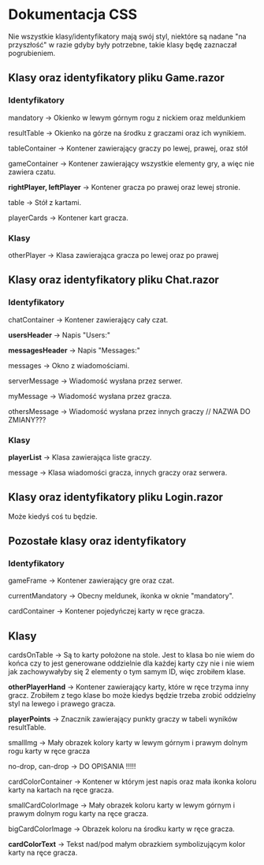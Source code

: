 # Dokumentacja CSS

Nie wszystkie klasy/identyfikatory mają swój styl, niektóre są nadane "na przyszłość" w razie gdyby były potrzebne, takie klasy będę zaznaczał pogrubieniem.

## Klasy oraz identyfikatory pliku Game.razor

### Identyfikatory
mandatory -> Okienko w lewym górnym rogu z nickiem oraz meldunkiem

resultTable -> Okienko na górze na środku z graczami oraz ich wynikiem.

tableContainer -> Kontener zawierający graczy po lewej, prawej, oraz stół

gameContainer -> Kontener zawierający wszystkie elementy gry, a więc nie zawiera czatu.

**rightPlayer, leftPlayer** -> Kontener gracza po prawej oraz lewej stronie.

table -> Stół z kartami.

playerCards -> Kontener kart gracza.
### Klasy

otherPlayer -> Klasa zawierająca gracza po lewej oraz po prawej

## Klasy oraz identyfikatory pliku Chat.razor

### Identyfikatory

chatContainer -> Kontener zawierający cały czat.

**usersHeader** -> Napis "Users:"  

**messagesHeader** -> Napis "Messages:"

messages -> Okno z wiadomościami.

serverMessage -> Wiadomość wysłana przez serwer.

myMessage -> Wiadomość wysłana przez gracza.

othersMessage -> Wiadomość wysłana przez innych graczy   // NAZWA DO ZMIANY???

### Klasy

**playerList** -> Klasa zawierająca liste graczy.

message -> Klasa wiadomości gracza, innych graczy oraz serwera.

## Klasy oraz identyfikatory pliku Login.razor

Może kiedyś coś tu będzie.


## Pozostałe klasy oraz identyfikatory

### Identyfikatory

gameFrame -> Kontener zawierający gre oraz czat.

currentMandatory -> Obecny meldunek, ikonka w oknie "mandatory".

cardContainer -> Kontener pojedyńczej karty w ręce gracza.

## Klasy

cardsOnTable -> Są to karty położone na stole. Jest to klasa bo nie wiem do końca czy to jest generowane oddzielnie dla każdej karty czy nie i nie wiem jak zachowywałyby się 2 elementy o tym samym ID, więc zrobiłem klase.

**otherPlayerHand** -> Kontener zawierający karty, które w ręce trzyma inny gracz. Zrobiłem z tego klase bo może kiedys będzie trzeba zrobić oddzielny styl na lewego i prawego gracza.

**playerPoints** -> Znacznik <Span> zawierający punkty graczy w tabeli wyników resultTable.

smallImg -> Mały obrazek kolory karty w lewym górnym i prawym dolnym rogu karty w ręce gracza

no-drop, can-drop -> DO OPISANIA !!!!!

cardColorContainer -> Kontener w którym jest napis oraz mała ikonka koloru karty na kartach na ręce gracza.

smallCardColorImage -> Mały obrazek koloru karty w lewym górnym i prawym dolnym rogu karty na ręce gracza.

bigCardColorImage -> Obrazek koloru na środku karty w ręce gracza.

**cardColorText** -> Tekst nad/pod małym obrazkiem symbolizującym kolor karty na ręce gracza.
